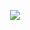 <p align="center">
  <img src="https://cdn.jsdelivr.net/gh/scorphus/dotfilesetal@caac41f9f2ce1e5705908f3e09185be082a8069c/logo.svg"/>
</p>

